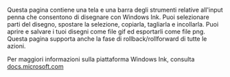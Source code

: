 ﻿Questa pagina contiene una tela e una barra degli strumenti relative all'input penna che consentono di disegnare con Windows Ink. Puoi selezionare parti del disegno, spostare la selezione, copiarla, tagliarla e incollarla. Puoi aprire e salvare i tuoi disegni come file gif ed esportarli come file png. Questa pagina supporta anche la fase di rollback/rollforward di tutte le azioni.
 
Per maggiori informazioni sulla piattaforma Windows Ink, consulta [docs.microsoft.com](https://docs.microsoft.com//windows/uwp/design/input/pen-and-stylus-interactions)